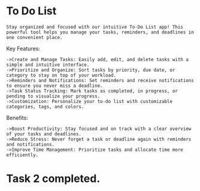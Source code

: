 # To Do List

`Stay organized and focused with our intuitive To-Do List app! This powerful tool helps you manage your tasks, reminders, and deadlines in one convenient place.`

Key Features:

    ->Create and Manage Tasks: Easily add, edit, and delete tasks with a simple and intuitive interface.
    ->Prioritize and Organize: Sort tasks by priority, due date, or category to stay on top of your workload.
    ->Reminders and Notifications: Set reminders and receive notifications to ensure you never miss a deadline.
    ->Task Status Tracking: Mark tasks as completed, in progress, or pending to visualize your progress.
    ->Customization: Personalize your to-do list with customizable categories, tags, and colors.

Benefits:

    ->Boost Productivity: Stay focused and on track with a clear overview of your tasks and deadlines.
    ->Reduce Stress: Never forget a task or deadline again with reminders and notifications.
    ->Improve Time Management: Prioritize tasks and allocate time more efficiently.

# Task 2 completed.